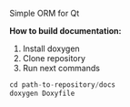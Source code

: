 Simple ORM for Qt

**How to build documentation:**

1. Install doxygen
2. Clone repository
3. Run next commands

```c++
cd path-to-repository/docs
doxygen Doxyfile
```
